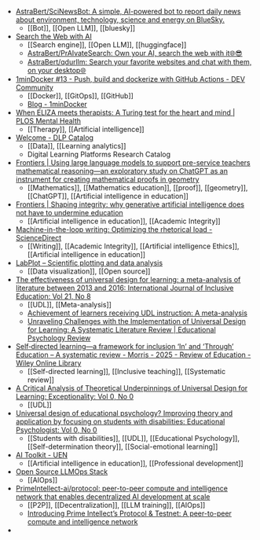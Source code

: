 - [AstraBert/SciNewsBot: A simple, AI-powered bot to report daily news about environment, technology, science and energy on BlueSky.](https://github.com/AstraBert/SciNewsBot)
	- [[Bot]], [[Open LLM]], [[bluesky]]
- [Search the Web with AI](https://huggingface.co/blog/as-cle-bert/search-the-web-with-ai)
	- [[Search engine]], [[Open LLM]], [[huggingface]]
	- [AstraBert/PrAIvateSearch: Own your AI, search the web with it🌐😎](https://github.com/AstraBert/PrAIvateSearch?tab=readme-ov-file)
	- [AstraBert/qdurllm: Search your favorite websites and chat with them, on your desktop🌐](https://github.com/AstraBert/qdurllm)
- [1minDocker #13 - Push, build and dockerize with GitHub Actions - DEV Community](https://dev.to/astrabert/1mindocker-13-push-build-and-dockerize-with-github-actions-52gb)
	- [[Docker]], [[GitOps]], [[GitHub]]
	- [Blog - 1minDocker](https://astrabert.github.io/1minDocker-blog/)
- [When ELIZA meets therapists: A Turing test for the heart and mind | PLOS Mental Health](https://journals.plos.org/mentalhealth/article?id=10.1371/journal.pmen.0000145)
	- [[Therapy]], [[Artificial intelligence]]
- [Welcome - DLP Catalog](https://www.dlpcatalog.org/)
	- [[Data]], [[Learning analytics]]
	- Digital Learning Platforms Research
	  Catalog
- [Frontiers | Using large language models to support pre-service teachers mathematical reasoning—an exploratory study on ChatGPT as an instrument for creating mathematical proofs in geometry](https://www.frontiersin.org/journals/artificial-intelligence/articles/10.3389/frai.2024.1460337/full)
	- [[Mathematics]], [[Mathematics education]], [[proof]], [[geometry]], [[ChatGPT]], [[Artificial intelligence in education]]
- [Frontiers | Shaping integrity: why generative artificial intelligence does not have to undermine education](https://www.frontiersin.org/journals/artificial-intelligence/articles/10.3389/frai.2024.1471224/full)
	- [[Artificial intelligence in education]], [[Academic Integrity]]
- [Machine-in-the-loop writing: Optimizing the rhetorical load - ScienceDirect](https://www.sciencedirect.com/science/article/abs/pii/S8755461524000021)
	- [[Writing]], [[Academic Integrity]], [[Artificial intelligence Ethics]], [[Artificial intelligence in education]]
- [LabPlot – Scientific plotting and data analysis](https://labplot.org/)
	- [[Data visualization]], [[Open source]]
- [The effectiveness of universal design for learning: a meta-analysis of literature between 2013 and 2016: International Journal of Inclusive Education: Vol 21, No 8](https://www.tandfonline.com/doi/full/10.1080/13603116.2017.1325074)
	- [[UDL]], [[Meta-analysis]]
	- [Achievement of learners receiving UDL instruction: A meta-analysis](https://www.researchgate.net/profile/M-King-Sears/publication/369787953_Achievement_of_Learners_Receiving_UDL_Instruction_A_Meta-Analysis/links/642c976bad9b6d17dc356162/Achievement-of-Learners-Receiving-UDL-Instruction-A-Meta-Analysis.pdf)
	- [Unraveling Challenges with the Implementation of Universal Design for Learning: A Systematic Literature Review | Educational Psychology Review](https://link.springer.com/article/10.1007/s10648-024-09860-7)
- [Self‐directed learning—a framework for inclusion ‘In’ and ‘Through’ Education – A systematic review - Morris - 2025 - Review of Education - Wiley Online Library](https://bera-journals.onlinelibrary.wiley.com/doi/full/10.1002/rev3.70028)
	- [[Self-directed learning]], [[Inclusive teaching]], [[Systematic review]]
- [A Critical Analysis of Theoretical Underpinnings of Universal Design for Learning: Exceptionality: Vol 0, No 0](https://www.tandfonline.com/doi/full/10.1080/09362835.2024.2426801)
	- [[UDL]]
- [Universal design of educational psychology? Improving theory and application by focusing on students with disabilities: Educational Psychologist: Vol 0, No 0](https://www.tandfonline.com/doi/full/10.1080/00461520.2024.2441661)
	- [[Students with disabilities]], [[UDL]], [[Educational Psychology]], [[Self-determination theory]], [[Social-emotional learning]]
- [AI Toolkit - UEN](https://www.uen.org/aitoolkit/)
	- [[Artificial intelligence in education]], [[Professional development]]
- [Open Source LLMOps Stack](https://oss-llmops-stack.com/)
	- [[AIOps]]
- [PrimeIntellect-ai/protocol: peer-to-peer compute and intelligence network that enables decentralized AI development at scale](https://github.com/PrimeIntellect-ai/protocol)
	- [[P2P]], [[Decentralization]], [[LLM training]], [[AIOps]]
	- [Introducing Prime Intellect’s Protocol & Testnet: A peer-to-peer compute and intelligence network](https://www.primeintellect.ai/blog/protocol)
-